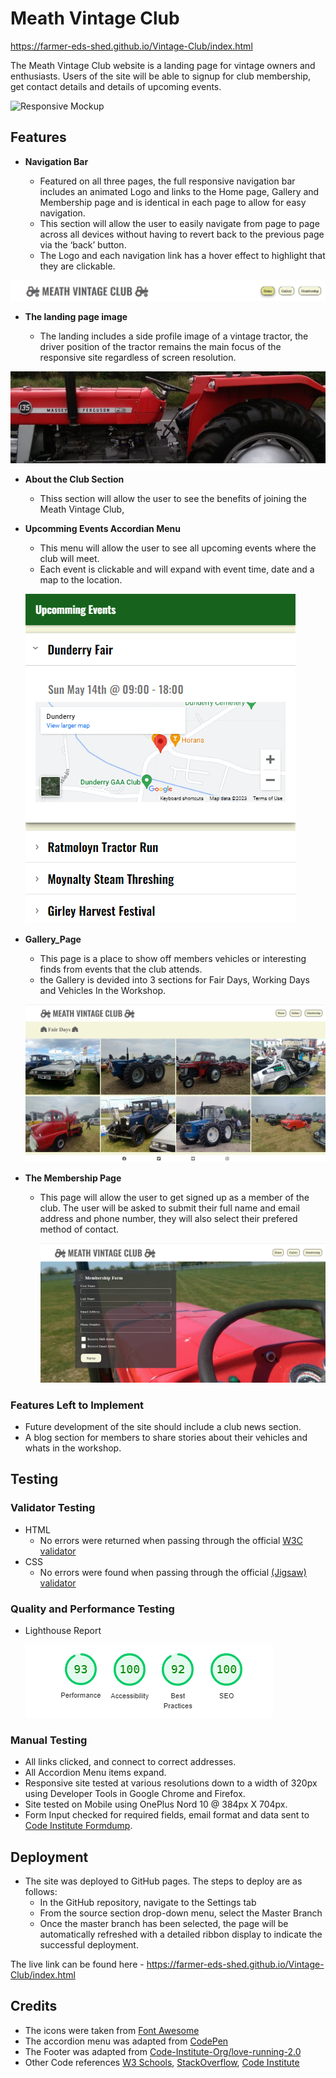 # Meath Vintage Club 

https://farmer-eds-shed.github.io/Vintage-Club/index.html

The Meath Vintage Club website is a landing page for vintage owners and enthusiasts.
Users of the site will be able to signup for club membership, get contact details and details of upcoming events.

![Responsive Mockup](https://farmer-eds-shed.github.io/Vintage-Club/media/responsive-site.png)

## Features

- __Navigation Bar__

  - Featured on all three pages, the full responsive navigation bar includes an animated Logo and links to the Home page, Gallery and Membership page and is identical in each page to allow for easy navigation.
  - This section will allow the user to easily navigate from page to page across all devices without having to revert back to the previous page via the ‘back’ button.
  - The Logo and each navigation link has a hover effect to highlight that they are clickable.
  
![Navigation Bar](https://github.com/Farmer-Eds-Shed/Vintage-Club/blob/main/media/navigation-bar.png)

- __The landing page image__

  - The landing includes a side profile image of a vintage tractor, the driver position of the tractor remains the main focus of the responsive site regardless of screen resolution.
  
![135 Side Profile](https://github.com/Farmer-Eds-Shed/Vintage-Club/blob/main/media/135-side-profile.png)


- __About the Club Section__

  - Thiss section will allow the user to see the benefits of joining the Meath Vintage Club,  
 
 - __Upcomming Events Accordian Menu__
  
    - This menu will allow the user to see all upcoming events where the club will meet.
    - Each event is clickable and will expand with event time, date and a map to the location.
    
    ![accordian menu](https://github.com/Farmer-Eds-Shed/Vintage-Club/blob/main/media/accordian-menu.png)

- __Gallery_Page__
    
    - This page is a place to show off members vehicles or interesting finds from events that the club attends.
    - the Gallery is devided into 3 sections for Fair Days, Working Days and Vehicles In the Workshop.
      
    ![gallery page](https://github.com/Farmer-Eds-Shed/Vintage-Club/blob/main/media/Gallery.png)

- __The Membership Page__

  - This page will allow the user to get signed up as a member of the club. The user will be asked to submit their full name and email address and phone number, they will also select their prefered method of contact.

    ![membership page](https://github.com/Farmer-Eds-Shed/Vintage-Club/blob/main/media/membership.png)

### Features Left to Implement

- Future development of the site should include a club news section.
- A blog section for members to share stories about their vehicles and whats in the workshop.

## Testing 




### Validator Testing 

- HTML
  - No errors were returned when passing through the official [W3C validator](https://validator.w3.org/nu/?doc=https%3A%2F%2Ffarmer-eds-shed.github.io%2FVintage-Club%2Findex.html)
- CSS
  - No errors were found when passing through the official [(Jigsaw) validator](https://jigsaw.w3.org/css-validator/validator?uri=https%3A%2F%2Ffarmer-eds-shed.github.io%2FVintage-Club%2F&profile=css3svg&usermedium=all&warning=1&vextwarning=&lang=en)

### Quality and Performance Testing

- Lighthouse Report

    ![lighthouse](https://github.com/Farmer-Eds-Shed/Vintage-Club/blob/main/media/lighthouse.png)

### Manual Testing

- All links clicked, and connect to correct addresses.
- All Accordion Menu items expand.
- Responsive site tested at various resolutions down to a width of 320px using Developer Tools in Google Chrome and Firefox.
- Site tested on Mobile using OnePlus Nord 10 @ 384px X 704px.
- Form Input checked for required fields, email format and data sent to [Code Institute Formdump](https://formdump.codeinstitute.net/).

## Deployment

- The site was deployed to GitHub pages. The steps to deploy are as follows: 
  - In the GitHub repository, navigate to the Settings tab 
  - From the source section drop-down menu, select the Master Branch
  - Once the master branch has been selected, the page will be automatically refreshed with a detailed ribbon display to indicate the successful deployment. 

The live link can be found here - https://farmer-eds-shed.github.io/Vintage-Club/index.html 


## Credits 

- The icons were taken from [Font Awesome](https://fontawesome.com/)
- The accordion menu was adapted from [CodePen](https://codepen.io/alvarotrigo/pen/jOYNvVO)
- The Footer was adapted from [Code-Institute-Org/love-running-2.0](https://github.com/Code-Institute-Org/love-running-2.0/tree/main)
- Other Code references [W3 Schools](https://www.w3schools.com/), [StackOverflow](stackoverflow.com), [Code Institute](https://learn.codeinstitute.net/ci_program/diplomainsoftwaredevelopmentecomm)

